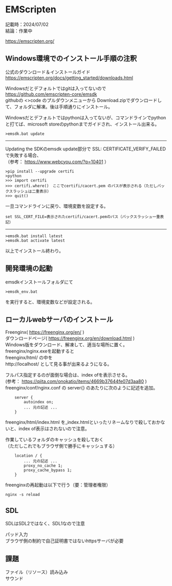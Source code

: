 # EMScripten

記載時：2024/07/02  
結論：作業中  

https://emscripten.org/  

## Windows環境でのインストール手順の注釈
公式のダウンロード＆インストールガイド  
https://emscripten.org/docs/getting_started/downloads.html  
  
Windowsだとデフォルトではgitは入ってないので  
https://github.com/emscripten-core/emsdk  
githubの <>code のプルダウンメニューから Download.zipでダウンロードして、フォルダに解凍。後は手順通りにインストール。  
  
Windowsだとデフォルトではpythonは入ってないが、コマンドラインでpythonと打てば、microsoft storeのpythonまでガイドされ、インストール出来る。  
```
>emsdk.bat update
```
***
Updating the SDKのemsdk update部分で SSL: CERTIFICATE_VERIFY_FAILED で失敗する場合、  
（参考： https://www.webcyou.com/?p=10401 ）  
```
>pip install --upgrade certifi
>python
>>> import certifi
>>> certifi.where()　ここでcertifi/cacert.pem のパスが表示される（ただしバックスラッシュは二重表示）
>>> quit()
```
一旦コマンドラインに戻り、環境変数を設定する。
```
set SSL_CERT_FILE=表示されたcertifi/cacert.pemのパス（バックスラッシュ一重表記）
```
***
```
>emsdk.bat install latest
>emsdk.bat activate latest
```
以上でインストール終わり。  

## 開発環境の起動
emsdkインストールフォルダにて
```
>emsdk_env.bat
```
を実行すると、環境変数などが設定される。  

## ローカルwebサーバのインストール
Freenginx( https://freenginx.org/en/ )  
ダウンロードページ( https://freenginx.org/en/download.html )  
Windows版をダウンロード、解凍して、適当な場所に置く。  
freenginx/nginx.exeを起動すると  
freenginx/html/ の中を  
http://localhost/ として見る事が出来るようになる。  
  
フルパス指定するのが面倒な場合は、index ofを表示させる。  
(参考： https://qiita.com/onokatio/items/4669b37644fe07d3aa80 )  
freenginx/conf/nginx.conf の server{} のあたりに次のように記述を追加。  
```
    server {
        autoindex on;
        ... 元の記述 ...
    }
```
freenginx/html/index.html を_index.htmlといったリネームなりで殺しておかないと、index of表示はされないので注意。  
  
作業しているフォルダのキャッシュを殺しておく  
（ただしこれでもブラウザ側で勝手にキャッシュする）  
```
    location / {
        ... 元の記述 ...
		proxy_no_cache 1;
		proxy_cache_bypass 1; 
    }
```
freenginxの再起動は以下で行う（要：管理者権限）
```
nginx -s reload
```
## SDL
SDLはSDL2ではなく、SDL1なので注意  
  
パッド入力  
ブラウザ側の制約で自己証明書ではないhttpsサーバが必要  





## 課題
ファイル（リソース）読み込み  
サウンド  


